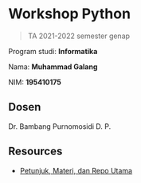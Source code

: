 # Workshop Python

> TA 2021-2022 semester genap

Program studi: __Informatika__

Nama: __Muhammad Galang__

NIM: __195410175__

## Dosen

Dr. Bambang Purnomosidi D. P.

## Resources

* [Petunjuk, Materi, dan Repo Utama](https://github.com/oldstager/academic/tree/main/workshop/python)